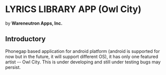 # **LYRICS LIBRARY APP** (Owl City)
by **Wareneutron Apps, Inc.**

## Introductory ##

Phonegap based application for android platform (android is supported for now but in the future, it will support different OS), it has only one featured artist -- Owl City. This is under developing and still under testing bugs may persist.
